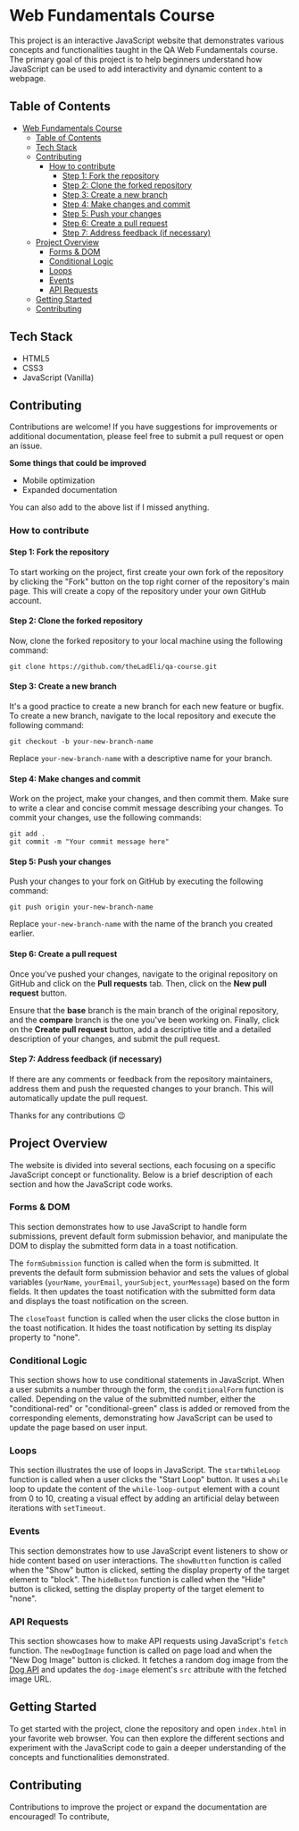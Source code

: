 # Web Fundamentals Course

This project is an interactive JavaScript website that demonstrates various concepts and functionalities taught in the QA Web Fundamentals course. The primary goal of this project is to help beginners understand how JavaScript can be used to add interactivity and dynamic content to a webpage.


## Table of Contents

- [Web Fundamentals Course](#web-fundamentals-course)
  - [Table of Contents](#table-of-contents)
  - [Tech Stack](#tech-stack)
  - [Contributing](#contributing)
    - [How to contribute](#how-to-contribute)
      - [Step 1: Fork the repository](#step-1-fork-the-repository)
      - [Step 2: Clone the forked repository](#step-2-clone-the-forked-repository)
      - [Step 3: Create a new branch](#step-3-create-a-new-branch)
      - [Step 4: Make changes and commit](#step-4-make-changes-and-commit)
      - [Step 5: Push your changes](#step-5-push-your-changes)
      - [Step 6: Create a pull request](#step-6-create-a-pull-request)
      - [Step 7: Address feedback (if necessary)](#step-7-address-feedback-if-necessary)
  - [Project Overview](#project-overview)
    - [Forms \& DOM](#forms--dom)
    - [Conditional Logic](#conditional-logic)
    - [Loops](#loops)
    - [Events](#events)
    - [API Requests](#api-requests)
  - [Getting Started](#getting-started)
  - [Contributing](#contributing-1)

## Tech Stack

- HTML5
- CSS3
- JavaScript (Vanilla)

## Contributing
Contributions are welcome! If you have suggestions for improvements or additional documentation, please feel free to submit a pull request or open an issue.

**Some things that could be improved**
 - Mobile optimization
 - Expanded documentation

You can also add to the above list if I missed anything.

### How to contribute

#### Step 1: Fork the repository
To start working on the project, first create your own fork of the repository by clicking the "Fork" button on the top right corner of the repository's main page. This will create a copy of the repository under your own GitHub account.

#### Step 2: Clone the forked repository
Now, clone the forked repository to your local machine using the following command:
```
git clone https://github.com/theLadEli/qa-course.git
```

#### Step 3: Create a new branch
It's a good practice to create a new branch for each new feature or bugfix. To create a new branch, navigate to the local repository and execute the following command:
```
git checkout -b your-new-branch-name
```
Replace `your-new-branch-name` with a descriptive name for your branch.

#### Step 4: Make changes and commit
Work on the project, make your changes, and then commit them. Make sure to write a clear and concise commit message describing your changes. To commit your changes, use the following commands:
```
git add .
git commit -m "Your commit message here"
```

#### Step 5: Push your changes
Push your changes to your fork on GitHub by executing the following command:
```
git push origin your-new-branch-name
```
Replace `your-new-branch-name` with the name of the branch you created earlier.

#### Step 6: Create a pull request
Once you've pushed your changes, navigate to the original repository on GitHub and click on the **Pull requests** tab. Then, click on the **New pull request** button.

Ensure that the **base** branch is the main branch of the original repository, and the **compare** branch is the one you've been working on. Finally, click on the **Create pull request** button, add a descriptive title and a detailed description of your changes, and submit the pull request.

#### Step 7: Address feedback (if necessary)
If there are any comments or feedback from the repository maintainers, address them and push the requested changes to your branch. This will automatically update the pull request.

Thanks for any contributions 😉

## Project Overview

The website is divided into several sections, each focusing on a specific JavaScript concept or functionality. Below is a brief description of each section and how the JavaScript code works.

### Forms & DOM

This section demonstrates how to use JavaScript to handle form submissions, prevent default form submission behavior, and manipulate the DOM to display the submitted form data in a toast notification.

The `formSubmission` function is called when the form is submitted. It prevents the default form submission behavior and sets the values of global variables (`yourName`, `yourEmail`, `yourSubject`, `yourMessage`) based on the form fields. It then updates the toast notification with the submitted form data and displays the toast notification on the screen.

The `closeToast` function is called when the user clicks the close button in the toast notification. It hides the toast notification by setting its display property to "none".

### Conditional Logic

This section shows how to use conditional statements in JavaScript. When a user submits a number through the form, the `conditionalForm` function is called. Depending on the value of the submitted number, either the "conditional-red" or "conditional-green" class is added or removed from the corresponding elements, demonstrating how JavaScript can be used to update the page based on user input.

### Loops

This section illustrates the use of loops in JavaScript. The `startWhileLoop` function is called when a user clicks the "Start Loop" button. It uses a `while` loop to update the content of the `while-loop-output` element with a count from 0 to 10, creating a visual effect by adding an artificial delay between iterations with `setTimeout`.

### Events

This section demonstrates how to use JavaScript event listeners to show or hide content based on user interactions. The `showButton` function is called when the "Show" button is clicked, setting the display property of the target element to "block". The `hideButton` function is called when the "Hide" button is clicked, setting the display property of the target element to "none".

### API Requests

This section showcases how to make API requests using JavaScript's `fetch` function. The `newDogImage` function is called on page load and when the "New Dog Image" button is clicked. It fetches a random dog image from the [Dog API](https://dog.ceo/dog-api/) and updates the `dog-image` element's `src` attribute with the fetched image URL.

## Getting Started

To get started with the project, clone the repository and open `index.html` in your favorite web browser. You can then explore the different sections and experiment with the JavaScript code to gain a deeper understanding of the concepts and functionalities demonstrated.

## Contributing

Contributions to improve the project or expand the documentation are encouraged! To contribute,

